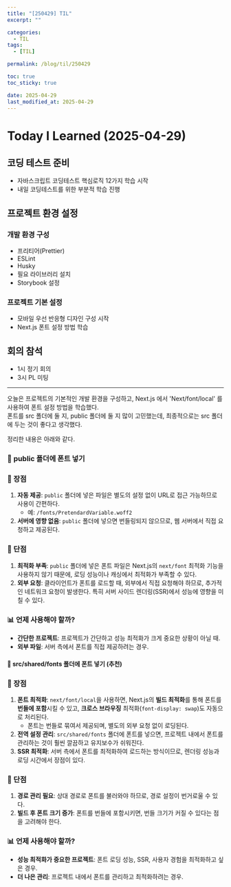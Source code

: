 ```yaml
---
title: "[250429] TIL"
excerpt: ""

categories:
  - TIL
tags:
  - [TIL]

permalink: /blog/til/250429

toc: true
toc_sticky: true

date: 2025-04-29
last_modified_at: 2025-04-29
---
```


# Today I Learned (2025-04-29)

## 코딩 테스트 준비

- 자바스크립트 코딩테스트 핵심로직 12가지 학습 시작
- 내일 코딩테스트를 위한 부분적 학습 진행

## 프로젝트 환경 설정

### 개발 환경 구성

- 프리티어(Prettier)
- ESLint
- Husky
- 필요 라이브러리 설치
- Storybook 설정

### 프로젝트 기본 설정

- 모바일 우선 반응형 디자인 구성 시작
- Next.js 폰트 설정 방법 학습

## 회의 참석

- 1시 정기 회의
- 3시 PL 미팅

---

오늘은 프로젝트의 기본적인 개발 환경을 구성하고, Next.js 에서 'Next/font/local' 를 사용하여 폰트 설정 방법을 학습했다.<br>
폰트를 src 폴더에 둘 지, public 폴더에 둘 지 많이 고민했는데, 최종적으로는 src 폴더에 두는 것이 좋다고 생각했다.<br>

정리한 내용은 아래와 같다. <br>

### 📁 **public 폴더에 폰트 넣기**

### 🔹 장점

1. **자동 제공**: `public` 폴더에 넣은 파일은 별도의 설정 없이 URL로 접근 가능하므로 사용이 간편하다.
   - 예: `/fonts/PretendardVariable.woff2`
2. **서버에 영향 없음**: `public` 폴더에 넣으면 번들링되지 않으므로, 웹 서버에서 직접 요청하고 제공된다.

### 🔸 단점

1. **최적화 부족**: `public` 폴더에 넣은 폰트 파일은 Next.js의 `next/font` 최적화 기능을 사용하지 않기 때문에, 로딩 성능이나 캐싱에서 최적화가 부족할 수 있다.
2. **외부 요청**: 클라이언트가 폰트를 로드할 때, 외부에서 직접 요청해야 하므로, 추가적인 네트워크 요청이 발생한다. 특히 서버 사이드 렌더링(SSR)에서 성능에 영향을 미칠 수 있다.

### 📊 **언제 사용해야 할까?**

- **간단한 프로젝트**: 프로젝트가 간단하고 성능 최적화가 크게 중요한 상황이 아닐 때.
- **외부 파일**: 서버 측에서 폰트를 직접 제공하려는 경우.

#### 📁 **src/shared/fonts 폴더에 폰트 넣기 (추천)**

### 🔹 장점

1. **폰트 최적화**: `next/font/local`을 사용하면, Next.js의 **빌드 최적화**를 통해 폰트를 **번들에 포함**시킬 수 있고, **크로스 브라우징** 최적화(`font-display: swap`)도 자동으로 처리된다.
   - 폰트는 번들로 묶여서 제공되며, 별도의 외부 요청 없이 로딩된다.
2. **전역 설정 관리**: `src/shared/fonts` 폴더에 폰트를 넣으면, 프로젝트 내에서 폰트를 관리하는 것이 훨씬 깔끔하고 유지보수가 쉬워진다.
3. **SSR 최적화**: 서버 측에서 폰트를 최적화하여 로드하는 방식이므로, 렌더링 성능과 로딩 시간에서 장점이 있다.

### 🔸 단점

1. **경로 관리 필요**: 상대 경로로 폰트를 불러와야 하므로, 경로 설정이 번거로울 수 있다.
2. **빌드 후 폰트 크기 증가**: 폰트를 번들에 포함시키면, 번들 크기가 커질 수 있다는 점을 고려해야 한다.

### 📊 **언제 사용해야 할까?**

- **성능 최적화가 중요한 프로젝트**: 폰트 로딩 성능, SSR, 사용자 경험을 최적화하고 싶은 경우.
- **더 나은 관리**: 프로젝트 내에서 폰트를 관리하고 최적화하려는 경우.
